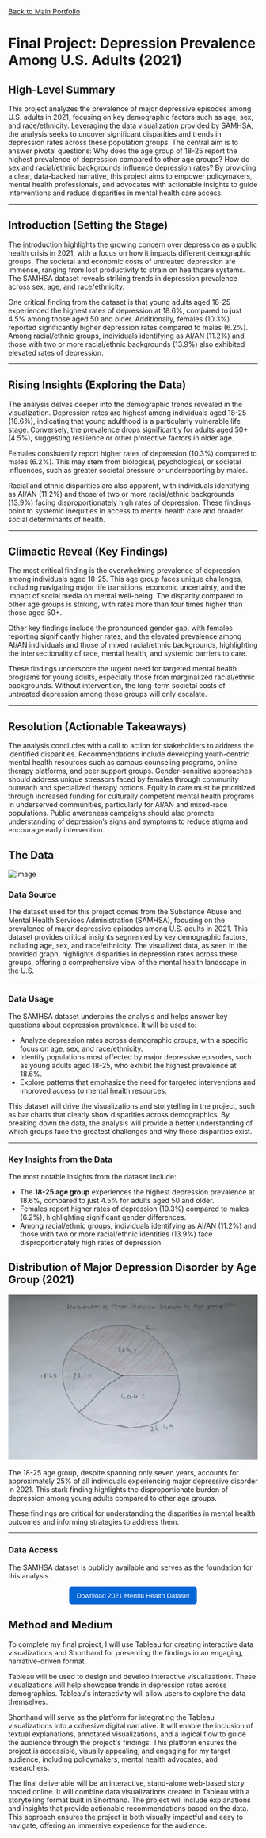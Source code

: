 [Back to Main Portfolio](README.md)

# Final Project: Depression Prevalence Among U.S. Adults (2021)

## High-Level Summary

This project analyzes the prevalence of major depressive episodes among U.S. adults in 2021, focusing on key demographic factors such as age, sex, and race/ethnicity. Leveraging the data visualization provided by SAMHSA, the analysis seeks to uncover significant disparities and trends in depression rates across these population groups. The central aim is to answer pivotal questions: Why does the age group of 18-25 report the highest prevalence of depression compared to other age groups? How do sex and racial/ethnic backgrounds influence depression rates? By providing a clear, data-backed narrative, this project aims to empower policymakers, mental health professionals, and advocates with actionable insights to guide interventions and reduce disparities in mental health care access.

---

## Introduction (Setting the Stage)

The introduction highlights the growing concern over depression as a public health crisis in 2021, with a focus on how it impacts different demographic groups. The societal and economic costs of untreated depression are immense, ranging from lost productivity to strain on healthcare systems. The SAMHSA dataset reveals striking trends in depression prevalence across sex, age, and race/ethnicity.

One critical finding from the dataset is that young adults aged 18-25 experienced the highest rates of depression at 18.6%, compared to just 4.5% among those aged 50 and older. Additionally, females (10.3%) reported significantly higher depression rates compared to males (6.2%). Among racial/ethnic groups, individuals identifying as AI/AN (11.2%) and those with two or more racial/ethnic backgrounds (13.9%) also exhibited elevated rates of depression.

---

## Rising Insights (Exploring the Data)

The analysis delves deeper into the demographic trends revealed in the visualization. Depression rates are highest among individuals aged 18-25 (18.6%), indicating that young adulthood is a particularly vulnerable life stage. Conversely, the prevalence drops significantly for adults aged 50+ (4.5%), suggesting resilience or other protective factors in older age.

Females consistently report higher rates of depression (10.3%) compared to males (6.2%). This may stem from biological, psychological, or societal influences, such as greater societal pressure or underreporting by males.

Racial and ethnic disparities are also apparent, with individuals identifying as AI/AN (11.2%) and those of two or more racial/ethnic backgrounds (13.9%) facing disproportionately high rates of depression. These findings point to systemic inequities in access to mental health care and broader social determinants of health.

---

## Climactic Reveal (Key Findings)

The most critical finding is the overwhelming prevalence of depression among individuals aged 18-25. This age group faces unique challenges, including navigating major life transitions, economic uncertainty, and the impact of social media on mental well-being. The disparity compared to other age groups is striking, with rates more than four times higher than those aged 50+.

Other key findings include the pronounced gender gap, with females reporting significantly higher rates, and the elevated prevalence among AI/AN individuals and those of mixed racial/ethnic backgrounds, highlighting the intersectionality of race, mental health, and systemic barriers to care.

These findings underscore the urgent need for targeted mental health programs for young adults, especially those from marginalized racial/ethnic backgrounds. Without intervention, the long-term societal costs of untreated depression among these groups will only escalate.

---

## Resolution (Actionable Takeaways)

The analysis concludes with a call to action for stakeholders to address the identified disparities. Recommendations include developing youth-centric mental health resources such as campus counseling programs, online therapy platforms, and peer support groups. Gender-sensitive approaches should address unique stressors faced by females through community outreach and specialized therapy options. Equity in care must be prioritized through increased funding for culturally competent mental health programs in underserved communities, particularly for AI/AN and mixed-race populations. Public awareness campaigns should also promote understanding of depression’s signs and symptoms to reduce stigma and encourage early intervention.


## The Data
![image](https://github.com/user-attachments/assets/c8d48cfe-75ca-4762-aa7b-920c7ab0ebee)

### Data Source

The dataset used for this project comes from the Substance Abuse and Mental Health Services Administration (SAMHSA), focusing on the prevalence of major depressive episodes among U.S. adults in 2021. This dataset provides critical insights segmented by key demographic factors, including age, sex, and race/ethnicity. The visualized data, as seen in the provided graph, highlights disparities in depression rates across these groups, offering a comprehensive view of the mental health landscape in the U.S.

---

### Data Usage

The SAMHSA dataset underpins the analysis and helps answer key questions about depression prevalence. It will be used to:
- Analyze depression rates across demographic groups, with a specific focus on age, sex, and race/ethnicity.
- Identify populations most affected by major depressive episodes, such as young adults aged 18-25, who exhibit the highest prevalence at 18.6%.
- Explore patterns that emphasize the need for targeted interventions and improved access to mental health resources.

This dataset will drive the visualizations and storytelling in the project, such as bar charts that clearly show disparities across demographics. By breaking down the data, the analysis will provide a better understanding of which groups face the greatest challenges and why these disparities exist.

---

### Key Insights from the Data

The most notable insights from the dataset include:
- The **18-25 age group** experiences the highest depression prevalence at 18.6%, compared to just 4.5% for adults aged 50 and older.
- Females report higher rates of depression (10.3%) compared to males (6.2%), highlighting significant gender differences.
- Among racial/ethnic groups, individuals identifying as AI/AN (11.2%) and those with two or more racial/ethnic identities (13.9%) face disproportionately high rates of depression.

## Distribution of Major Depression Disorder by Age Group (2021)

![Distribution of Major Depression Disorder by Age Group (2021)](https://github.com/Aagam2020/Shahportfolio/blob/main/Depression_piechart.jpeg)

The 18-25 age group, despite spanning only seven years, accounts for approximately 25% of all individuals experiencing major depressive disorder in 2021. This stark finding highlights the disproportionate burden of depression among young adults compared to other age groups.

These findings are critical for understanding the disparities in mental health outcomes and informing strategies to address them.

---

### Data Access

The SAMHSA dataset is publicly available and serves as the foundation for this analysis.

<p align="center">
  <a href="https://raw.githubusercontent.com/Aagam2020/Shahportfolio/main/2021%20Mental%20health%20adults%20across%20demographics.xlsx" download>
    <button style="padding: 10px 15px; background-color: #0366d6; color: white; border: none; border-radius: 5px; cursor: pointer;">
      Download 2021 Mental Health Dataset
    </button>
  </a>
</p>



## Method and Medium

To complete my final project, I will use Tableau for creating interactive data visualizations and Shorthand for presenting the findings in an engaging, narrative-driven format.

Tableau will be used to design and develop interactive visualizations. These visualizations will help showcase trends in depression rates across demographics. Tableau's interactivity will allow users to explore the data themselves.

Shorthand will serve as the platform for integrating the Tableau visualizations into a cohesive digital narrative. It will enable the inclusion of textual explanations, annotated visualizations, and a logical flow to guide the audience through the project's findings. This platform ensures the project is accessible, visually appealing, and engaging for my target audience, including policymakers, mental health advocates, and researchers.

The final deliverable will be an interactive, stand-alone web-based story hosted online. It will combine data visualizations created in Tableau with a storytelling format built in Shorthand. The project will include explanations and insights that provide actionable recommendations based on the data. This approach ensures the project is both visually impactful and easy to navigate, offering an immersive experience for the audience.
